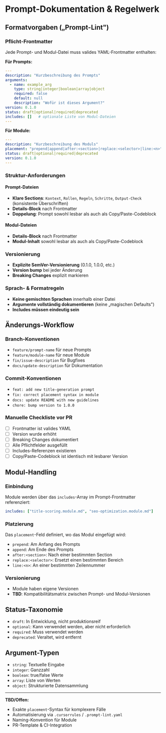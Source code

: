 # Prompt-Dokumentation & Regelwerk

## Formatvorgaben („Prompt-Lint")

### Pflicht-Frontmatter
Jede Prompt- und Modul-Datei muss valides YAML-Frontmatter enthalten:

**Für Prompts:**
```yaml
---
description: "Kurzbeschreibung des Prompts"
arguments:
  - name: example_arg
    type: string|integer|boolean|array|object
    required: false
    default: null
    description: "Wofür ist dieses Argument?"
version: 0.1.0
status: draft|optional|required|deprecated
includes: []   # optionale Liste von Modul-Dateien
---
```

**Für Module:**
```yaml
---
description: "Kurzbeschreibung des Moduls"
placement: "prepend|append|after:<section>|replace:<selector>|line:<n>"
status: draft|optional|required|deprecated
version: 0.1.0
---
```

### Struktur-Anforderungen

#### Prompt-Dateien
- **Klare Sections**: `Kontext`, `Rollen`, `Regeln`, `Schritte`, `Output-Check` (konsistente Überschriften)
- **Details-Block** nach Frontmatter
- **Doppelung**: Prompt sowohl lesbar als auch als Copy/Paste-Codeblock

#### Modul-Dateien
- **Details-Block** nach Frontmatter
- **Modul-Inhalt** sowohl lesbar als auch als Copy/Paste-Codeblock

### Versionierung
- **Explizite SemVer-Versionierung** (0.1.0, 1.0.0, etc.)
- **Version bump** bei jeder Änderung
- **Breaking Changes** explizit markieren

### Sprach- & Formatregeln
- **Keine gemischten Sprachen** innerhalb einer Datei
- **Argumente vollständig dokumentieren** (keine „magischen Defaults")
- **Includes müssen eindeutig sein**

## Änderungs-Workflow

### Branch-Konventionen
- `feature/prompt-name` für neue Prompts
- `feature/module-name` für neue Module  
- `fix/issue-description` für Bugfixes
- `docs/update-description` für Dokumentation

### Commit-Konventionen
- `feat: add new title-generation prompt`
- `fix: correct placement syntax in module`
- `docs: update README with new guidelines`
- `chore: bump version to 1.0.0`

### Manuelle Checkliste vor PR
- [ ] Frontmatter ist valides YAML
- [ ] Version wurde erhöht
- [ ] Breaking Changes dokumentiert
- [ ] Alle Pflichtfelder ausgefüllt
- [ ] Includes-Referenzen existieren
- [ ] Copy/Paste-Codeblock ist identisch mit lesbarer Version

## Modul-Handling

### Einbindung
Module werden über das `includes`-Array im Prompt-Frontmatter referenziert:
```yaml
includes: ["title-scoring.module.md", "seo-optimization.module.md"]
```

### Platzierung
Das `placement`-Feld definiert, wo das Modul eingefügt wird:
- `prepend`: Am Anfang des Prompts
- `append`: Am Ende des Prompts  
- `after:<section>`: Nach einer bestimmten Section
- `replace:<selector>`: Ersetzt einen bestimmten Bereich
- `line:<n>`: An einer bestimmten Zeilennummer

### Versionierung
- Module haben eigene Versionen
- **TBD**: Kompatibilitätsmatrix zwischen Prompt- und Modul-Versionen

## Status-Taxonomie
- `draft`: In Entwicklung, nicht produktionsreif
- `optional`: Kann verwendet werden, aber nicht erforderlich
- `required`: Muss verwendet werden
- `deprecated`: Veraltet, wird entfernt

## Argument-Typen
- `string`: Textuelle Eingabe
- `integer`: Ganzzahl
- `boolean`: true/false Werte
- `array`: Liste von Werten
- `object`: Strukturierte Datensammlung

---

**TBD/Offen:**
- Exakte `placement`-Syntax für komplexere Fälle
- Automatisierung via `.cursorrules` / `.prompt-lint.yaml`
- Naming-Konvention für Module
- PR-Template & CI-Integration
